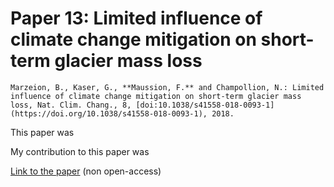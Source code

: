 # Paper 13: Limited influence of climate change mitigation on short-term glacier mass loss

```{admonition} Citation
Marzeion, B., Kaser, G., **Maussion, F.** and Champollion, N.: Limited influence of climate change mitigation on short-term glacier mass loss, Nat. Clim. Chang., 8, [doi:10.1038/s41558-018-0093-1](https://doi.org/10.1038/s41558-018-0093-1), 2018.
```

This paper was 

My contribution to this paper was

[Link to the paper](https://doi.org/10.1038/s41558-018-0093-1) (non open-access)
